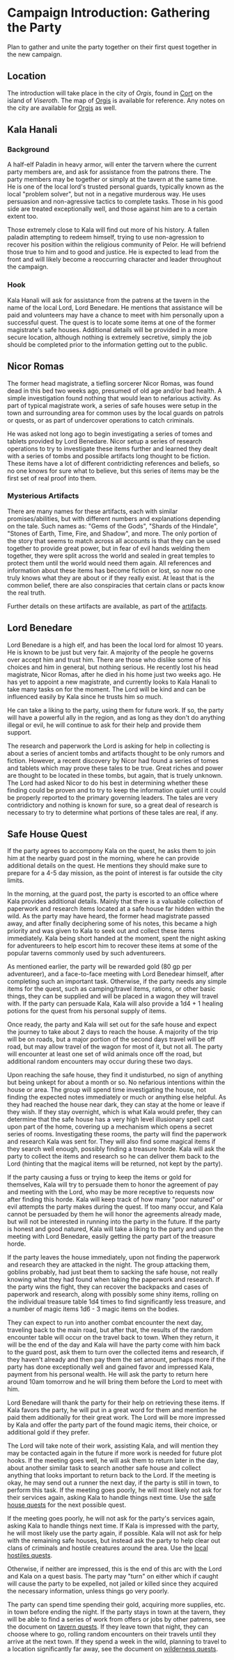 # Campaign Introduction: Gathering the Party

Plan to gather and unite the party together on their first quest together in the new campaign.


## Location

The introduction will take place in the city of *Orgis*, found in [Cort](../countries.md#cort) on
the island of *Viseroth*. The map of [Orgis](../maps/orgis.png) is available for reference. Any
notes on the city are available for [Orgis](../cities/orgis.md) as well.


## Kala Hanali


### Background

A half-elf Paladin in heavy armor, will enter the tarvern where the current party members are,
and ask for assistance from the patrons there. The party members may be together or simply at
the tavern at the same time. He is one of the local lord's trusted personal guards, typically
known as the local "problem solver", but not in a negative murderous way. He uses persuasion
and non-agressive tactics to complete tasks. Those in his good side are treated exceptionally
well, and those against him are to a certain extent too.

Those extremely close to Kala will find out more of his history. A fallen paladin attempting
to redeem himself, trying to use non-agression to recover his position within the religious
community of Pelor. He will befriend those true to him and to good and justice. He is expected
to lead from the front and will likely become a reoccurring character and leader throughout the
campaign.


### Hook

Kala Hanali will ask for assistance from the patrens at the tavern in the name of the local
Lord, Lord Benedare. He mentions that assistance will be paid and volunteers may have a chance
to meet with him personally upon a successful quest. The quest is to locate some items at one of
the former magistrate's safe houses. Additional details will be provided in a more secure location,
although nothing is extremely secretive, simply the job should be completed prior to the information
getting out to the public.


## Nicor Romas

The former head magistrate, a tiefling sorcerer Nicor Romas, was found dead in this bed two weeks
ago, presumed of old age and/or bad health. A simple investigation found nothing that would lean
to nefarious activity. As part of typical magistrate work, a series of safe houses were setup in
the town and surrounding area for common uses by the local guards on patrols or quests, or as
part of undercover operations to catch criminals.

He was asked not long ago to begin investigating a series of tomes and tablets provided by Lord
Benedare. Nicor setup a series of research operations to try to investigate these items further
and learned they dealt with a series of tombs and possible artifacts long thought to be fiction.
These items have a lot of different contridicting references and beliefs, so no one knows for
sure what to believe, but this series of items may be the first set of real proof into them.


### Mysterious Artifacts

There are many names for these artifacts, each with similar promises/abilities, but with
different numbers and explanations depending on the tale. Such names as: "Gems of the Gods",
"Shards of the Hindale", "Stones of Earth, Time, Fire, and Shadow", and more. The only portion
of the story that seems to match across all accounts is that they can be used together to provide
great power, but in fear of evil hands welding them together, they were split across the world
and sealed in great temples to protect them until the world would need them again. All references
and information about these items has become fiction or lost, so now no one truly knows what
they are about or if they really exist. At least that is the common belief, there are also
conspiracies that certain clans or pacts know the real truth.

Further details on these artifacts are available, as part of the [artifacts](../artifacts.md).


## Lord Benedare

Lord Benedare is a high elf, and has been the local lord for almost 10 years. He is known to be
just but very fair. A majority of the people he governs over accept him and trust him. There are
those who dislike some of his choices and him in general, but nothing serious. He recently lost
his head magistrate, Nicor Romas, after he died in his home just two weeks ago. He has yet to
appoint a new magistrate, and currently looks to Kala Hanali to take many tasks on for the
moment. The Lord will be kind and can be influenced easily by Kala since he trusts him so much.

He can take a liking to the party, using them for future work. If so, the party will have a
powerful ally in the region, and as long as they don't do anything illegal or evil, he will
continue to ask for their help and provide them support.

The research and paperwork the Lord is asking for help in collecting is about a series of ancient
tombs and artifacts thought to be only rumors and fiction. However, a recent discovery by Nicor
had found a series of tomes and tablets which may prove these tales to be true. Great riches
and power are thought to be located in these tombs, but again, that is truely unknown. The Lord
had asked Nicor to do his best in determining whether these finding could be proven and to
try to keep the information quiet until it could be properly reported to the primary governing
leaders. The tales are very contridictory and nothing is known for sure, so a great deal of
research is necessary to try to determine what portions of these tales are real, if any.


## Safe House Quest

If the party agrees to accompony Kala on the quest, he asks them to join him at the nearby guard
post in the morning, where he can provide additional details on the quest. He mentions they should
make sure to prepare for a 4-5 day mission, as the point of interest is far outside the city limits.

In the morning, at the guard post, the party is escorted to an office where Kala provides additional
details. Mainly that there is a valuable collection of paperwork and research items located at a
safe house far hidden within the wild. As the party may have heard, the former head magistrate passed
away, and after finally deciphering some of his notes, this became a high priority and was given
to Kala to seek out and collect these items immediately. Kala being short handed at the moment, spent
the night asking for adventureers to help escort him to recover these items at some of the popular
taverns commonly used by such adventureers.

As mentioned earlier, the party will be rewarded gold (80 gp per adventureer), and a face-to-face
meeting with Lord Benedear himself, after completing such an important task. Otherwise, if the party
needs any simple items for the quest, such as camping/travel items, rations, or other basic things,
they can be supplied and will be placed in a wagon they will travel with. If the party can
persuade Kala, Kala will also provide a 1d4 + 1 healing potions for the quest from his personal
supply of items.

Once ready, the party and Kala will set out for the safe house and expect the journey to take
about 2 days to reach the house. A majority of the trip will be on roads, but a major portion of
the second days travel will be off road, but may allow travel of the wagon for most of it, but not
all. The party will encounter at least one set of wild animals once off the road, but additional
random encounters may occur during these two days.

Upon reaching the safe house, they find it undisturbed, no sign of anything but being unkept for
about a month or so. No nefarious intentions within the house or area. The group will spend time
investigating the house, not finding the expected notes immediately or much or anything else
helpful. As they had reached the house near dark, they can stay at the home or leave if they wish.
If they stay overnight, which is what Kala would prefer, they can determine that the safe house has
a very high level illusionary spell cast upon part of the home, covering up a mechanism which opens
a secret series of rooms. Investigating these rooms, the party will find the paperwork and research
Kala was sent for. They will also find some magical items if they search well enough, possibly
finding a treasure horde. Kala will ask the party to collect the items and research so he can
deliver them back to the Lord (hinting that the magical items will be returned, not kept by the
party).

If the party causing a fuss or trying to keep the items or gold for themselves, Kala will try to
persuade them to honor the agreement of pay and meeting with the Lord, who may be more receptive
to requests now after finding this horde. Kala will keep track of how many "poor natured" or evil
attempts the party makes during the quest. If too many occur, and Kala cannot be persuaded by them
he will honor the agreements already made, but will not be interested in running into the party
in the future. If the party is honest and good natured, Kala will take a liking to the party and
upon the meeting with Lord Benedare, easily getting the party part of the treasure horde.

If the party leaves the house immediately, upon not finding the paperwork and research they are
attacked in the night. The group attacking them, goblins probably, had just beat them to sacking
the safe house, not really knowing what they had found when taking the paperwork and research.
If the party wins the fight, they can recover the backpacks and cases of paperwork and research,
along with possibly some shiny items, rolling on the individual treasure table 1d4 times to find
significantly less treasure, and a number of magic items 1d6 - 3 magic items on the bodies.

They can expect to run into another combat encounter the next day, traveling back to the main road,
but after that, the results of the random encounter table will occur on the travel back to town.
When they return, it will be the end of the day and Kala will have the party come with him back
to the guard post, ask them to turn over the collected items and research, if they haven't
already and then pay them the set amount, perhaps more if the party has done exceptionally well
and gained favor and impressed Kala, payment from his personal wealth. He will ask the party to
return here around 10am tomorrow and he will bring them before the Lord to meet with him.

Lord Benedare will thank the party for their help on retrieving these items. If Kala favors the
party, he will put in a great word for them and mention he paid them additionally for their great
work. The Lord will be more impressed by Kala and offer the party part of the found magic items,
their choice, or additional gold if they prefer.

The Lord will take note of their work, assisting Kala, and will mention they may be contacted
again in the future if more work is needed for future plot hooks. If the meeting goes well, he
will ask them to return later in the day, about another similar task to search another safe house
and collect anything that looks important to return back to the Lord. If the meeting is okay, he
may send out a runner the next day, if the party is still in town, to perform this task. If the
meeting goes poorly, he will most likely not ask for their services again, asking Kala to handle
things next time. Use the [safe house quests](safe_house_quests.md) for the next possible quest.

If the meeting goes poorly, he will not ask for the party's services again, asking Kala to handle
things next time. If Kala is impressed with the party, he will most likely use the party again,
if possible. Kala will not ask for help with the remaining safe houses, but instead ask the party
to help clear out clans of criminals and hostile creatures around the area. Use the
[local hostiles quests](local_hostiles_quests.md).

Otherwise, if neither are impressed, this is the end of this arc with the Lord and Kala on a quest
basis. The party may "turn" on either which if caught will cause the party to be expelled, not
jailed or killed since they acquired the necessary information, unless things go very poorly.

The party can spend time spending their gold, acquiring more supplies, etc. in town before ending
the night. If the party stays in town at the tavern, they will be able to find a series of work
from offers or jobs by other patrens, see the document on [tavern quests](tavern_quests.md).
If they leave town that night, they can choose where to go, rolling random encounters on their
travels until they arrive at the next town. If they spend a week in the wild, planning to travel to a
location significantly far away, see the document on [wilderness quests](wilderness_quests.md).
